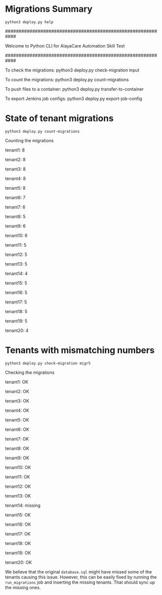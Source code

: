 # Migrations Summary

`python3 deploy.py help`

############################################################

Welcome to Python CLI for AlayaCare Automation Skill Test

############################################################


To check the migrations: python3 deploy.py check-migration input

To count the migrations: python3 deploy.py count-migrations

To push files to a container: python3 deploy.py transfer-to-container

To export Jenkins job configs: python3 deploy.py export-job-config

# State of tenant migrations
`python3 deploy.py count-migrations`

Counting the migrations

tenant1: 8

tenant2: 8

tenant3: 8

tenant4: 8

tenant5: 8

tenant6: 7

tenant7: 6

tenant8: 5

tenant9: 6

tenant10: 6

tenant11: 5

tenant12: 5

tenant13: 5

tenant14: 4

tenant15: 5

tenant16: 5

tenant17: 5

tenant18: 5

tenant19: 5

tenant20: 4


# Tenants with mismatching numbers
`python3 deploy.py check-migration migr5`

Checking the migrations

tenant1: OK

tenant2: OK

tenant3: OK

tenant4: OK

tenant5: OK

tenant6: OK

tenant7: OK

tenant8: OK

tenant9: OK

tenant10: OK

tenant11: OK

tenant12: OK

tenant13: OK

tenant14: missing

tenant15: OK

tenant16: OK

tenant17: OK

tenant18: OK

tenant19: OK

tenant20: OK


We believe that the original `database.sql` might have missed some of the tenants causing this issue. 
However, this can be easily fixed by running the `run_migrations` job and inserting the missing tenants. That should sync up the missing ones.
